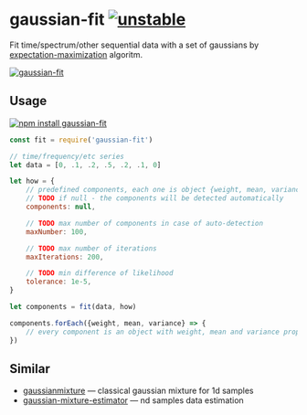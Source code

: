 # gaussian-fit [![unstable](http://badges.github.io/stability-badges/dist/unstable.svg)](http://github.com/badges/stability-badges)

Fit time/spectrum/other sequential data with a set of gaussians by [expectation-maximization](https://en.wikipedia.org/wiki/Expectation%E2%80%93maximization_algorithm) algoritm.

[![gaussian-fit](https://raw.githubusercontent.com/dfcreative/gaussian-fit/gh-pages/preview.png "gaussian-fit")](http://dfcreative.github.io/gaussian-fit/)

## Usage

[![npm install gaussian-fit](https://nodei.co/npm/gaussian-fit.png?mini=true)](https://npmjs.org/package/gaussian-fit/)

```js
const fit = require('gaussian-fit')

// time/frequency/etc series
let data = [0, .1, .2, .5, .2, .1, 0]

let how = {
	// predefined components, each one is object {weight, mean, variance}
	// TODO if null - the components will be detected automatically
	components: null,

	// TODO max number of components in case of auto-detection
	maxNumber: 100,

	// TODO max number of iterations
	maxIterations: 200,

	// TODO min difference of likelihood
	tolerance: 1e-5,
}

let components = fit(data, how)

components.forEach({weight, mean, variance} => {
	// every component is an object with weight, mean and variance properties
})
```

## Similar

* [gaussianmixture](https://www.npmjs.com/package/gaussianMixture) — classical gaussian mixture for 1d samples
* [gaussian-mixture-estimator](https://github.com/rreusser/gaussian-mixture-estimator) — nd samples data estimation
